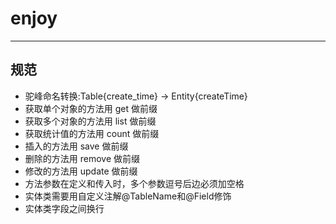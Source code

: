 # enjoy

---
## 规范 

* 驼峰命名转换:Table{create_time} -> Entity{createTime}
* 获取单个对象的方法用 get 做前缀
* 获取多个对象的方法用 list 做前缀
* 获取统计值的方法用 count 做前缀
* 插入的方法用 save 做前缀
* 删除的方法用 remove 做前缀
* 修改的方法用 update 做前缀
* 方法参数在定义和传入时，多个参数逗号后边必须加空格
* 实体类需要用自定义注解@TableName和@Field修饰
* 实体类字段之间换行
